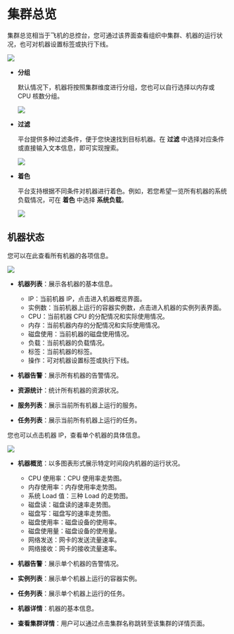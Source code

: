 # 集群总览

集群总览相当于飞机的总控台，您可通过该界面查看组织中集群、机器的运行状况，也可对机器设置标签或执行下线。

![](http://terminus-paas.oss-cn-hangzhou.aliyuncs.com/paas-doc/2022/01/13/68418182-73a7-4a14-9e49-648c1941c353.png)

* **分组**

  默认情况下，机器将按照集群维度进行分组，您也可以自行选择以内存或 CPU 核数分组。

  ![](http://terminus-paas.oss-cn-hangzhou.aliyuncs.com/paas-doc/2022/01/13/e6735c05-1c42-4302-b8ea-322fc2b268a0.png)

* **过滤**

  平台提供多种过滤条件，便于您快速找到目标机器。在 **过滤** 中选择对应条件或直接输入文本信息，即可实现搜索。

  ![](http://terminus-paas.oss-cn-hangzhou.aliyuncs.com/paas-doc/2022/01/14/634c8a6e-76ea-4ed9-b366-180e845908c9.png)

* **着色**

  平台支持根据不同条件对机器进行着色。例如，若您希望一览所有机器的系统负载情况，可在 **着色** 中选择 **系统负载**。

  ![](http://terminus-paas.oss-cn-hangzhou.aliyuncs.com/paas-doc/2022/01/14/d081bc04-d44b-441c-8bee-f2e80be0fc2b.png)

## 机器状态

您可以在此查看所有机器的各项信息。

![](http://terminus-paas.oss-cn-hangzhou.aliyuncs.com/paas-doc/2022/01/14/494c3a75-3430-4a60-a54f-6469b131fb85.png)

* **机器列表**：展示各机器的基本信息。
  * IP：当前机器 IP，点击进入机器概览界面。
  * 实例数：当前机器上运行的容器实例数，点击进入机器的实例列表界面。
  * CPU：当前机器 CPU 的分配情况和实际使用情况。
  * 内存：当前机器内存的分配情况和实际使用情况。
  * 磁盘使用：当前机器的磁盘使用情况。
  * 负载：当前机器的负载情况。
  * 标签：当前机器的标签。
  * 操作：可对机器设置标签或执行下线。

* **机器告警**：展示所有机器的告警情况。
* **资源统计**：统计所有机器的资源状况。
* **服务列表**：展示当前所有机器上运行的服务。
* **任务列表**：展示当前所有机器上运行的任务。

您也可以点击机器 IP，查看单个机器的具体信息。

![](http://terminus-paas.oss-cn-hangzhou.aliyuncs.com/paas-doc/2022/01/14/51403646-69c1-49fd-98c3-7684fbe9e210.png)

* **机器概览**：以多图表形式展示特定时间段内机器的运行状况。
  * CPU 使用率：CPU 使用率走势图。
  * 内存使用率：内存使用率走势图。
  * 系统 Load 值：三种 Load 的走势图。
  * 磁盘读：磁盘读的速率走势图。
  * 磁盘写：磁盘写的速率走势图。
  * 磁盘使用率：磁盘设备的使用率。
  * 磁盘使用量：磁盘设备的使用量。
  * 网络发送：网卡的发送流量速率。
  * 网络接收：网卡的接收流量速率。

* **机器告警**：展示单个机器的告警情况。
* **实例列表**：展示单个机器上运行的容器实例。
* **任务列表**：展示单个机器上运行的任务。
* **机器详情**：机器的基本信息。

* **查看集群详情**：用户可以通过点击集群名称跳转至该集群的详情页面。